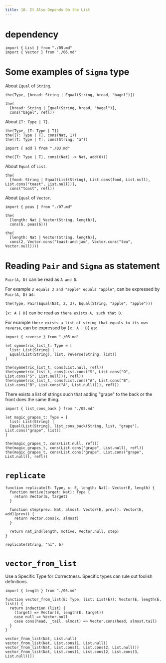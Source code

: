 ```yaml
---
title: 10. It Also Depends On the List
---
```


# dependency

``` cicada
import { List } from "./05.md"
import { Vector } from "./06.md"
```

# Some examples of `Sigma` type

About `Equal` of `String`.

``` cicada
the(Type, [bread: String | Equal(String, bread, "bagel")])

the(
  [bread: String | Equal(String, bread, "bagel")],
  cons("bagel", refl))
```

About `[T: Type | T]`.

``` cicada
the(Type, [T: Type | T])
the([T: Type | T], cons(Nat, 1))
the([T: Type | T], cons(String, "a"))

import { add } from "./03.md"

the([T: Type | T], cons((Nat) -> Nat, add(6)))
```

About `Equal` of `List`.

``` cicada
the(
  [food: String | Equal(List(String), List.cons(food, List.null), List.cons("toast", List.null))],
  cons("toast", refl))
```

About `Equal` of `Vector`.

``` cicada
import { peas } from "./07.md"

the(
  [length: Nat | Vector(String, length)],
  cons(6, peas(6)))

the(
  [length: Nat | Vector(String, length)],
  cons(2, Vector.cons("toast-and-jam", Vector.cons("tea", Vector.null))))
```

# Reading `Pair` and `Sigma` as statement

`Pair(A, D)` can be read as `A and D`.

For example `2 equals 3 and "apple" equals "apple"`,
can be expressed by `Pair(A, D)` as:

``` cicada
the(Type, Pair(Equal(Nat, 2, 3), Equal(String, "apple", "apple")))
```

`[x: A | D]` can be read as `there exists A, such that D`.

For example `there exists a list of string that equals to its own reverse`,
can be expressed by `[x: A | D]` as:

``` cicada
import { reverse } from "./05.md"

let symmetric_list_t: Type = [
  list: List(String) |
  Equal(List(String), list, reverse(String, list))
]

the(symmetric_list_t, cons(List.null, refl))
the(symmetric_list_t, cons(List.cons("S", List.cons("O", List.cons("S", List.null))), refl))
the(symmetric_list_t, cons(List.cons("A", List.cons("B", List.cons("B", List.cons("A", List.null)))), refl))
```

There exists a list of strings such that adding "grape" to the back or the front does the same thing.

``` cicada
import { list_cons_back } from "./05.md"

let magic_grapes_t: Type = [
  list: List(String) |
  Equal(List(String), list_cons_back(String, list, "grape"), List.cons("grape", list))
]

the(magic_grapes_t, cons(List.null, refl))
the(magic_grapes_t, cons(List.cons("grape", List.null), refl))
the(magic_grapes_t, cons(List.cons("grape", List.cons("grape", List.null)), refl))
```

# `replicate`

``` cicada
function replicate(E: Type, x: E, length: Nat): Vector(E, length) {
  function motive(target: Nat): Type {
    return Vector(E, target)
  }

  function step(prev: Nat, almost: Vector(E, prev)): Vector(E, add1(prev)) {
    return Vector.cons(x, almost)
  }

  return nat_ind(length, motive, Vector.null, step)
}

replicate(String, "hi", 6)
```

# `vector_from_list`

Use a Specific Type for Correctness.
Specific types can rule out foolish definitions.

``` cicada
import { length } from "./05.md"

function vector_from_list(E: Type, list: List(E)): Vector(E, length(E, list)) {
  return induction (list) {
    (target) => Vector(E, length(E, target))
    case null => Vector.null
    case cons(head, _tail, almost) => Vector.cons(head, almost.tail)
  }
}

vector_from_list(Nat, List.null)
vector_from_list(Nat, List.cons(1, List.null))
vector_from_list(Nat, List.cons(1, List.cons(2, List.null)))
vector_from_list(Nat, List.cons(1, List.cons(2, List.cons(3, List.null))))
```
